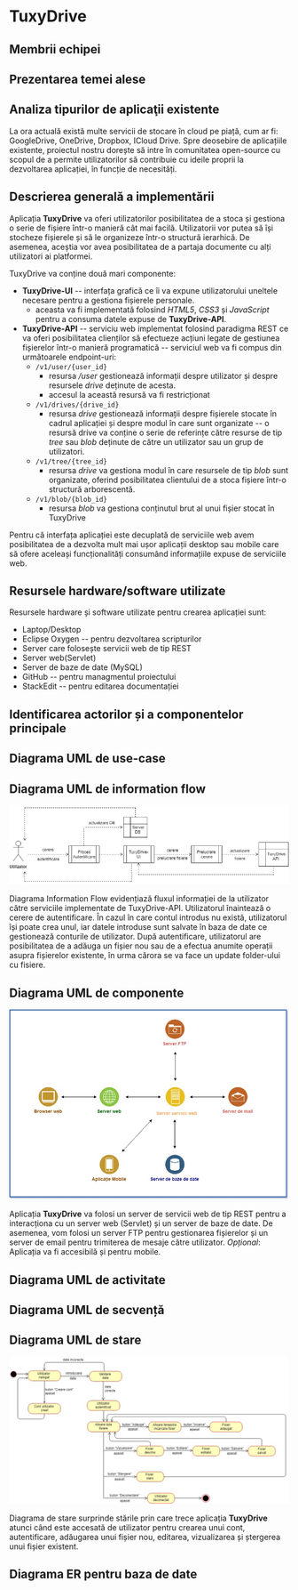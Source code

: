 # TuxyDrive
## Membrii echipei
## Prezentarea temei alese
## Analiza tipurilor de aplicaţii existente

La ora actuală există multe servicii de stocare în cloud pe piață, cum ar fi: GoogleDrive, OneDrive, Dropbox, ICloud Drive. 
Spre deosebire de aplicațiile existente, proiectul nostru dorește să intre în comunitatea open-source cu scopul de a permite utilizatorilor să contribuie cu ideile proprii la dezvoltarea aplicației, în funcție de necesități. 

## Descrierea generală a implementării 

Aplicația **TuxyDrive** va oferi utilizatorilor posibilitatea de a stoca și gestiona o serie de fișiere într-o manieră cât mai facilă.
Utilizatorii vor putea să își stocheze fișierele și să le organizeze într-o structură ierarhică. De asemenea, aceștia vor avea posibilitatea de a partaja documente cu alți utilizatori ai platformei.

TuxyDrive va conține două mari componente:

- **TuxyDrive-UI** -- interfața grafică ce îi va expune utilizatorului uneltele necesare pentru a gestiona fișierele personale.
    - aceasta va fi implementată folosind *HTML5*, *CSS3* și *JavaScript* pentru a consuma datele expuse de **TuxyDrive-API**.
- **TuxyDrive-API** -- serviciu web implementat folosind paradigma REST ce va oferi posibilitatea clienților să efectueze acțiuni legate de gestiunea fișierelor într-o manieră programatică -- serviciul web va fi compus din următoarele endpoint-uri:
    - `/v1/user/{user_id}`
        - resursa */user* gestionează informații despre utilizator și despre resursele *drive* deținute de acesta.
        - accesul la această resursă va fi restricționat 
    - `/v1/drives/{drive_id}`
        - resursa *drive* gestionează informații despre fișierele stocate în cadrul aplicației și despre modul în care sunt organizate -- o resursă drive va conține o serie de referințe către resurse de tip *tree* sau *blob* deținute de către un utilizator sau un grup de utilizatori.
    - `/v1/tree/{tree_id}`
        - resursa *drive* va gestiona modul în care resursele de tip *blob* sunt organizate, oferind posibilitatea clientului de a stoca fișiere într-o structură arborescentă.
    - `/v1/blob/{blob_id}`
        - resursa *blob* va gestiona conținutul brut al unui fișier stocat în TuxyDrive

Pentru că interfața aplicației este decuplată de serviciile web avem posibilitatea de a dezvolta mult mai ușor aplicații desktop sau mobile care să ofere aceleași funcționalități consumând informațiile expuse de serviciile web.

## Resursele hardware/software utilizate 

Resursele hardware  și  software utilizate pentru crearea aplicației sunt:
 - Laptop/Desktop
 - Eclipse Oxygen -- pentru dezvoltarea scripturilor 
 - Server care folosește servicii web de tip REST
 - Server web(Servlet)
 - Server de baze de date (MySQL)
 - GitHub -- pentru managmentul proiectului
 - StackEdit -- pentru editarea documentației 

## Identificarea actorilor și a componentelor principale 
## Diagrama UML de use-case 
## Diagrama UML de information flow 

![Diagrama UML de information flow](assets/images/InformationFlowDiagram.jpg)

Diagrama Information Flow evidențiază fluxul informației de la utilizator către serviciile implementate de  TuxyDrive-API. Utilizatorul înaintează o cerere de autentificare. În cazul în care contul introdus nu există, utilizatorul își poate crea unul, iar datele introduse sunt salvate în baza de date ce gestionează conturile de utilizator. După autentificare, utilizatorul are posibilitatea de a adăuga un fișier nou sau de a efectua anumite operații asupra fișierelor existente, în urma cărora se va face un update folder-ului cu fisiere.

## Diagrama UML de componente

![Diagrama UML de componente](assets/images/ComponentsDiagram.jpg)

Aplicația **TuxyDrive** va folosi un server de servicii web de tip REST pentru a interacționa cu un server web (Servlet) și un server de baze de date. De asemenea, vom folosi un server FTP pentru gestionarea fișierelor și un server de email pentru trimiterea de mesaje către utilizator.
*Opțional*: Aplicația va fi accesibilă și pentru mobile. 

## Diagrama UML de activitate 
## Diagrama UML de secvență 
## Diagrama UML de stare 

![Diagrama UML de stare](assets/images/StateDiagram.jpg)

Diagrama de stare surprinde stările prin care trece aplicația **TuxyDrive** atunci când este accesată de utilizator pentru crearea unui cont, autentificare, adăugarea unui fișier nou, editarea, vizualizarea și ștergerea unui fișier existent. 

## Diagrama ER pentru baza de date